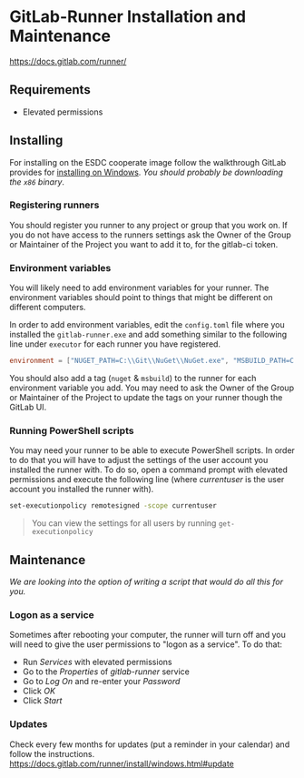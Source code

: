 # GitLab-Runner Installation and Maintenance

https://docs.gitlab.com/runner/

## Requirements

* Elevated permissions

## Installing

For installing on the ESDC cooperate image follow the walkthrough GitLab provides for [installing on Windows](https://docs.gitlab.com/runner/install/windows.html).
_You should probably be downloading the `x86` binary_.

### Registering runners

You should register you runner to any project or group that you work on. 
If you do not have access to the runners settings ask the Owner of the Group or Maintainer of the Project you want to add it to, for the gitlab-ci token.

### Environment variables

You will likely need to add environment variables for your runner. 
The environment variables should point to things that might be different on different computers.

In order to add environment variables, edit the `config.toml` file where you installed the `gitlab-runner.exe` and add something similar to the following line under `executor` for each runner you have registered.
```toml
environment = ["NUGET_PATH=C:\\Git\\NuGet\\NuGet.exe", "MSBUILD_PATH=C:\\Program Files (x86)\\MSBuild\\14.0\\Bin\\msbuild.exe"]
```

You should also add a tag (`nuget` & `msbuild`) to the runner for each environment variable you add.
You may need to ask the Owner of the Group or Maintainer of the Project to update the tags on your runner though the GitLab UI.

### Running PowerShell scripts

You may need your runner to be able to execute PowerShell scripts. 
In order to do that you will have to adjust the settings of the user account you installed the runner with.
To do so, open a command prompt with elevated permissions and execute the following line (where _currentuser_ is the user account you installed the runner with).
```bash
set-executionpolicy remotesigned -scope currentuser
```
> You can view the settings for all users by running `get-executionpolicy`

## Maintenance

_We are looking into the option of writing a script that would do all this for you._

### Logon as a service

Sometimes after rebooting your computer, the runner will turn off and you will need to give the user permissions to "logon as a service".
To do that:
* Run _Services_ with elevated permissions
* Go to the _Properties_ of _gitlab-runner_ service
* Go to _Log On_ and re-enter your _Password_
* Click _OK_
* Click _Start_

### Updates

Check every few months for updates (put a reminder in your calendar) and follow the instructions.  
https://docs.gitlab.com/runner/install/windows.html#update
